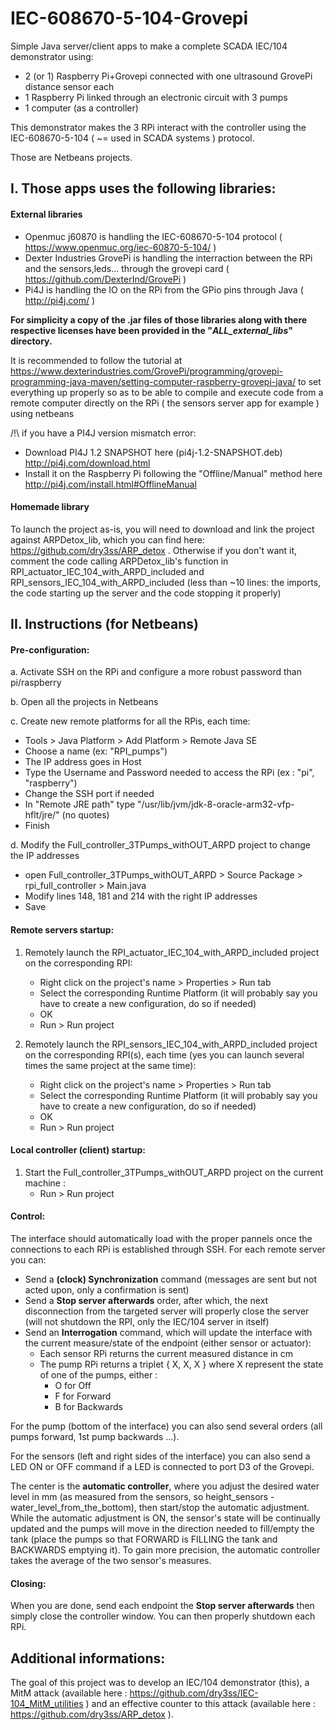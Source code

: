 # IEC-608670-5-104-Grovepi
Simple Java server/client apps to make a complete SCADA IEC/104 demonstrator using:
- 2 (or 1) Raspberry Pi+Grovepi connected with one ultrasound GrovePi distance sensor each
- 1 Raspberry Pi linked through an electronic circuit with 3 pumps
- 1 computer (as a controller) 

This demonstrator makes the 3 RPi interact with the controller using the IEC-608670-5-104 ( ~= used in SCADA systems ) protocol.

Those are Netbeans projects.

## I. Those apps uses the following libraries:
#### External libraries
- Openmuc j60870 is handling the IEC-608670-5-104 protocol ( https://www.openmuc.org/iec-60870-5-104/ )
- Dexter Industries GrovePi is handling the interraction between the RPi and the sensors,leds... through the grovepi card ( https://github.com/DexterInd/GrovePi )
- Pi4J is handling the IO on the RPi from the GPio pins through Java ( http://pi4j.com/ )

**For simplicity a copy of the .jar files of those libraries along with there respective licenses have been provided in the "_ALL_external_libs_" directory.**

It is recommended to follow the tutorial at https://www.dexterindustries.com/GrovePi/programming/grovepi-programming-java-maven/setting-computer-raspberry-grovepi-java/ 
to set everything up properly so as to be able to compile and execute code from a remote computer directly on the RPi ( the sensors server app for example ) using netbeans

/!\ if you have a PI4J version mismatch error:
- Download PI4J 1.2 SNAPSHOT  here (pi4j-1.2-SNAPSHOT.deb) http://pi4j.com/download.html 
- Install it on the Raspberry Pi following the "Offline/Manual" method here http://pi4j.com/install.html#OfflineManual

#### Homemade library
To launch the project as-is, you will need to download and link the project against ARPDetox_lib, which you can find here: https://github.com/dry3ss/ARP_detox . Otherwise if you don't want it, comment the code calling ARPDetox_lib's function in RPI_actuator_IEC_104_with_ARPD_included and RPI_sensors_IEC_104_with_ARPD_included (less than ~10 lines: the imports, the code starting up the server and the code stopping it properly)

## II. Instructions (for Netbeans)

#### Pre-configuration:


a. Activate SSH on the RPi and configure a more robust password than pi/raspberry

b. Open all the projects in Netbeans

c. Create new remote platforms for all the RPis, each time:
   - Tools > Java Platform > Add Platform > Remote Java SE 
   - Choose a name (ex: "RPI_pumps")
   - The IP address goes in Host
   - Type the Username and Password needed to access the RPi (ex : "pi", "raspberry") 
   - Change the SSH port if needed
   - In "Remote JRE path" type "/usr/lib/jvm/jdk-8-oracle-arm32-vfp-hflt/jre/" (no quotes)
   - Finish

d. Modify the Full_controller_3TPumps_withOUT_ARPD project to change the IP addresses
   - open Full_controller_3TPumps_withOUT_ARPD > Source Package > rpi_full_controller > Main.java
   - Modify lines 148, 181 and 214 with the right IP addresses
   - Save


#### Remote servers startup:

1. Remotely launch the RPI_actuator_IEC_104_with_ARPD_included project on the corresponding RPI:
   - Right click on the project's name > Properties > Run tab 
   - Select the corresponding Runtime Platform (it will probably say you have to create a new configuration, do so if needed)
   - OK
   - Run > Run project

2. Remotely launch the RPI_sensors_IEC_104_with_ARPD_included project on the corresponding RPI(s), each time (yes you can launch several times the same project at the same time):
   - Right click on the project's name > Properties > Run tab 
   - Select the corresponding Runtime Platform (it will probably say you have to create a new configuration, do so if needed)
   - OK
   - Run > Run project

#### Local controller (client) startup:

1. Start the Full_controller_3TPumps_withOUT_ARPD project on the current machine :
   - Run > Run project


#### Control:

The interface should automatically load with the proper pannels once the connections to each RPi is established through SSH.
For each remote server you can:
- Send a **(clock) Synchronization** command (messages are sent but not acted upon, only a confirmation is sent)
- Send a **Stop server afterwards** order, after which, the next disconnection from the targeted server will properly close the server (will not shutdown the RPI, only the IEC/104 server in itself)
- Send an **Interrogation** command, which will update the interface with the current measure/state of the endpoint (either sensor or actuator):
  - Each sensor RPi returns the current measured distance in cm
  - The pump RPi returns a triplet { X, X, X } where X represent the state of one of the pumps, either : 
    - O for Off
    - F for Forward
    - B for Backwards

For the pump (bottom of the interface) you can also send several orders (all pumps forward, 1st pump backwards ...).

For the sensors (left and right sides of the interface) you can also send a LED ON or OFF command if a LED is connected to port D3 of the Grovepi.

The center is the **automatic controller**, where you adjust the desired water level in mm (as measured from the sensors, so height_sensors - water_level_from_the_bottom), then start/stop the automatic adjustment. While the automatic adjustment is ON, the sensor's state will be continually updated and the pumps will move in the direction needed to fill/empty the tank (place the pumps so that FORWARD is FILLING the tank and BACKWARDS emptying it).
To gain more precision, the automatic controller takes the average of the two sensor's measures.

#### Closing:

When you are done, send each endpoint the **Stop server afterwards** then simply close the controller window. You can then properly shutdown each RPi.

## Additional informations:

The goal of this project was to develop an IEC/104 demonstrator (this), a MitM attack (available here : https://github.com/dry3ss/IEC-104_MitM_utilities ) and an effective counter to this attack (available here :  https://github.com/dry3ss/ARP_detox ).

